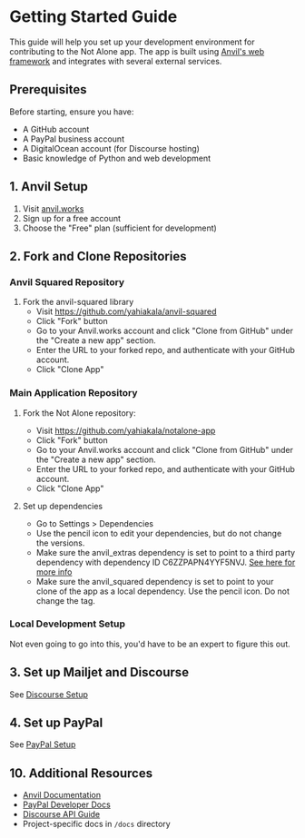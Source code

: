 # Getting Started Guide

This guide will help you set up your development environment for contributing to the Not Alone app. The app is built using [Anvil's web framework](https://anvil.works) and integrates with several external services.

## Prerequisites

Before starting, ensure you have:

- A GitHub account
- A PayPal business account
- A DigitalOcean account (for Discourse hosting)
- Basic knowledge of Python and web development

## 1. Anvil Setup

1. Visit [anvil.works](https://anvil.works)
2. Sign up for a free account
3. Choose the "Free" plan (sufficient for development)

## 2. Fork and Clone Repositories

### Anvil Squared Repository
1. Fork the anvil-squared library
    - Visit https://github.com/yahiakala/anvil-squared
    - Click "Fork" button
    - Go to your Anvil.works account and click "Clone from GitHub" under the "Create a new app" section.
    - Enter the URL to your forked repo, and authenticate with your GitHub account.
    - Click "Clone App"

### Main Application Repository

1. Fork the Not Alone repository:
    - Visit https://github.com/yahiakala/notalone-app
    - Click "Fork" button
    - Go to your Anvil.works account and click "Clone from GitHub" under the "Create a new app" section.
    - Enter the URL to your forked repo, and authenticate with your GitHub account.
    - Click "Clone App"

2. Set up dependencies
    - Go to Settings > Dependencies
    - Use the pencil icon to edit your dependencies, but do not change the versions.
    - Make sure the anvil_extras dependency is set to point to a third party dependency with dependency ID C6ZZPAPN4YYF5NVJ. [See here for more info](https://github.com/anvilistas/anvil-extras)
    - Make sure the anvil_squared dependency is set to point to your clone of the app as a local dependency. Use the pencil icon. Do not change the tag.

### Local Development Setup

Not even going to go into this, you'd have to be an expert to figure this out.

## 3. Set up Mailjet and Discourse
See [Discourse Setup](../admin/discourse_setup.md)

## 4. Set up PayPal
See [PayPal Setup](../admin/paypal_setup.md)

## 10. Additional Resources

- [Anvil Documentation](https://anvil.works/docs)
- [PayPal Developer Docs](https://developer.paypal.com/docs)
- [Discourse API Guide](https://docs.discourse.org)
- Project-specific docs in `/docs` directory
